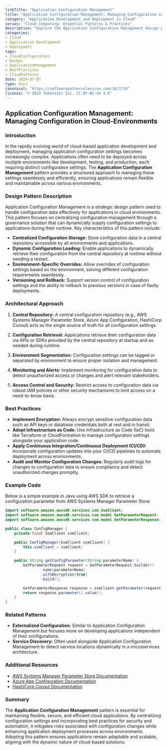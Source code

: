 ```yaml
---
linkTitle: "Application Configuration Management"
title: "Application Configuration Management: Managing Configuration in Cloud-Environments"
category: "Application Development and Deployment in Cloud"
series: "Cloud Computing: Essential Patterns & Practices"
description: "Explore the Application Configuration Management design pattern that ensures efficient and effective management of configuration settings for cloud-based applications, enhancing flexibility and maintainability."
categories:
- Cloud
- Application Development
- Deployment
tags:
- CloudConfiguration
- DevOps
- ApplicationManagement
- BestPractices
- CloudPatterns
date: 2024-07-07
type: docs
canonical: "https://softwarepatternslexicon.com/18/7/24"
license: "© 2024 Tokenizer Inc. CC BY-NC-SA 4.0"
---
```


## Application Configuration Management: Managing Configuration in Cloud-Environments

### Introduction

In the rapidly evolving world of cloud-based application development and deployment, managing application configuration settings becomes increasingly complex. Applications often need to be deployed across multiple environments like development, testing, and production, each requiring distinct configuration settings. The **Application Configuration Management** pattern provides a structured approach to managing these settings seamlessly and efficiently, ensuring applications remain flexible and maintainable across various environments.

### Design Pattern Description

Application Configuration Management is a strategic design pattern used to handle configuration data effectively for applications in cloud environments. This pattern focuses on centralizing configuration management through a governance solution that can dynamically supply configuration settings to applications during their runtime. Key characteristics of this pattern include:

- **Centralized Configuration Storage:** Store configuration data in a central repository accessible by all environments and applications.
- **Dynamic Configuration Loading:** Enable applications to dynamically retrieve their configuration from the central repository at runtime without needing a restart.
- **Environment-Specific Overrides:** Allow overrides of configuration settings based on the environment, solving different configuration requirements seamlessly.
- **Versioning and Rollback:** Support version control of configuration settings and the ability to rollback to previous versions in case of faulty deployments.

### Architectural Approach

1. **Central Repository:** A central configuration repository (e.g., AWS Systems Manager Parameter Store, Azure App Configuration, HashiCorp Consul) acts as the single source of truth for all configuration settings.

2. **Configuration Retrieval:** Applications retrieve their configuration data via APIs or SDKs provided by the central repository at startup and as needed during runtime.

3. **Environment Segmentation:** Configuration settings can be tagged or separated by environment to ensure proper isolation and management.

4. **Monitoring and Alerts:** Implement monitoring for configuration data to detect unauthorized access or changes and alert relevant stakeholders.

5. **Access Control and Security:** Restrict access to configuration data via robust IAM policies or other security mechanisms to limit access on a need-to-know basis.

### Best Practices

- **Implement Encryption:** Always encrypt sensitive configuration data such as API keys or database credentials both at rest and in transit.
- **Adopt Infrastructure as Code:** Use Infrastructure as Code (IaC) tools like Terraform or CloudFormation to manage configuration settings alongside your application code.
- **Apply Continuous Integration/Continuous Deployment (CI/CD):** Incorporate configuration updates into your CI/CD pipelines to automate deployment across environments.
- **Audit and Monitor Configuration Changes:** Regularly audit logs for changes to configuration data to ensure compliance and detect unauthorized changes promptly.

### Example Code

Below is a simple example in Java using AWS SDK to retrieve a configuration parameter from AWS Systems Manager Parameter Store:

```java
import software.amazon.awssdk.services.ssm.SsmClient;
import software.amazon.awssdk.services.ssm.model.GetParameterRequest;
import software.amazon.awssdk.services.ssm.model.GetParameterResponse;

public class ConfigManager {
    private final SsmClient ssmClient;

    public ConfigManager(SsmClient ssmClient) {
        this.ssmClient = ssmClient;
    }

    public String getConfigParameter(String parameterName) {
        GetParameterRequest request = GetParameterRequest.builder()
                .name(parameterName)
                .withDecryption(true)
                .build();

        GetParameterResponse response = ssmClient.getParameter(request);
        return response.parameter().value();
    }
}
```

### Related Patterns

- **Externalized Configuration:** Similar to Application Configuration Management but focuses more on developing applications independent of their configurations.
- **Service Discovery:** Often used alongside Application Configuration Management to detect service locations dynamically in a microservices architecture.

### Additional Resources

- [AWS Systems Manager Parameter Store Documentation](https://docs.aws.amazon.com/systems-manager/latest/userguide/systems-manager-parameter-store.html)
- [Azure App Configuration Documentation](https://docs.microsoft.com/en-us/azure/azure-app-configuration)
- [HashiCorp Consul Documentation](https://www.consul.io/docs/intro)

### Summary

The **Application Configuration Management** pattern is essential for maintaining flexible, secure, and efficient cloud applications. By centralizing configuration settings and incorporating best practices for security and automation, it mitigates risks associated with configuration changes while enhancing application deployment processes across environments. Adopting this pattern ensures applications remain adaptable and scalable, aligning with the dynamic nature of cloud-based solutions.

